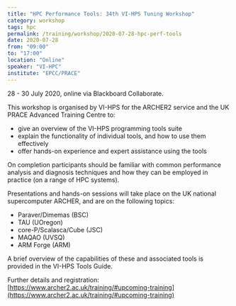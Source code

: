 ```yaml
---
title: "HPC Performance Tools: 34th VI-HPS Tuning Workshop"
category: workshop
tags: hpc
permalink: /training/workshop/2020-07-28-hpc-perf-tools
date: 2020-07-28
from: "09:00"
to: "17:00"
location: "Online"
speaker: "VI-HPC"
institute: "EPCC/PRACE"
---
```


28 - 30 July 2020, online via Blackboard Collaborate.

This workshop is organised by VI-HPS for the ARCHER2 service and the UK PRACE Advanced Training Centre to:

* give an overview of the VI-HPS programming tools suite
* explain the functionality of individual tools, and how to use them effectively
* offer hands-on experience and expert assistance using the tools

On completion participants should be familiar with common performance analysis and diagnosis techniques and how they can be employed in practice (on a range of HPC systems).

Presentations and hands-on sessions will take place on the UK national supercomputer ARCHER, and are on the following topics:

* Paraver/Dimemas (BSC)
* TAU (UOregon)
* core-P/Scalasca/Cube (JSC)
* MAQAO (UVSQ)
* ARM Forge (ARM)

A brief overview of the capabilities of these and associated tools is provided in the VI-HPS Tools Guide.

Further details and registration: [https://www.archer2.ac.uk/training/#upcoming-training](https://www.archer2.ac.uk/training/#upcoming-training)
